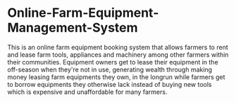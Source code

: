 ﻿# Online-Farm-Equipment-Management-System
This is an online farm equipment booking system that allows farmers to rent and lease farm tools, appliances and machinery among other farmers within their communities. Equipment owners get to lease their equipment in the off-season when they're not in use, generating wealth through making money leasing farm equipments they own, in the longrun while farmers get to borrow equipments they otherwise lack instead of buying new tools which is expensive and unaffordable for many farmers.
